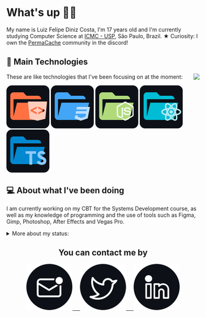 # What's up 🖖🏽
My name is Luiz Felipe Diniz Costa, I'm 17 years old and I'm currently studying Computer Science at [ICMC - USP](https://www.icmc.usp.br/), São Paulo, Brazil.
★ Curiosity: I own the [PermaCache](https://discord.gg/UeutKXCBpG) community in the discord!

## :dart: Main Technologies

<img align="right" src="https://github-readme-stats.vercel.app/api/top-langs/?username=lfelipediniz&bg_color=0D1117&hide_border=true&title_color=FFFFFF&text_color=FFFFFF" />

These are like technologies that I've been focusing on at the moment:

![HTML](./images/html.svg)
![CSS](./images/css.svg)
![NODE](./images/node.svg)
![REACT](./images/react.svg)
![TYPESCRIPT](./images/ts.svg)

## :computer: About what I've been doing

I am currently working on my CBT for the Systems Development course, as well as my knowledge of programming and the use of tools such as Figma, Gimp, Photoshop, After Effects and Vegas Pro.

<details>
    <summary align="left">More about my status:</summary>
    <img src="https://github-profile-trophy.vercel.app/?username=lfelipediniz&ryo-ma&theme=nord&ryo-ma&no-bg=true&ryo-ma&no-frame=true&ryo-ma&row=2&column=7" width="1200px" /> 
    <p align="center">
    <img src="https://github-readme-stats.vercel.app/api?username=lfelipediniz&show_icons=true&bg_color=0D1117&hide_border=true&title_color=FFFFFF&text_color=FFFFFF"" width="465px" height="210" />
 </p>
</details>

<h2 align="center">You can contact me by</h2>

<p align="center">
 
<a href="mailto:lfelipediniz@outlook.com">
<img src="https://raw.githubusercontent.com/lfelipediniz/lfelipediniz/ff34bcdf7f53416082e39c01666f5f2fd40c906c/images/mail.svg"> &nbsp; &nbsp;

<a href="https://twitter.com/lfdinizcosta">
 <img src="https://raw.githubusercontent.com/lfelipediniz/lfelipediniz/ff34bcdf7f53416082e39c01666f5f2fd40c906c/images/twitter.svg"> &nbsp; &nbsp;

<a href="https://www.linkedin.com/in/luiz-felipe-diniz-costa-779689208/">
 <img src="https://raw.githubusercontent.com/lfelipediniz/lfelipediniz/4ba31ac570f313d42cb20a02cd1ea420d8c8b93b/images/linkedin.svg">
